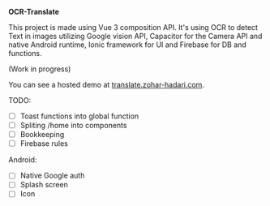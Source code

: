 **OCR-Translate**

This project is made using Vue 3 composition API.
It's using OCR to detect Text in images utilizing Google vision API, Capacitor for the Camera API and native Android runtime,
Ionic framework for UI and Firebase for DB and functions.

(Work in progress)

You can see a hosted demo at [translate.zohar-hadari.com](https://translate.zohar-hadari.com/).

TODO:

- [ ] Toast functions into global function
- [ ] Spliting /home into components
- [ ] Bookkeeping
- [ ] Firebase rules

Android:

- [ ] Native Google auth
- [ ] Splash screen
- [ ] Icon
